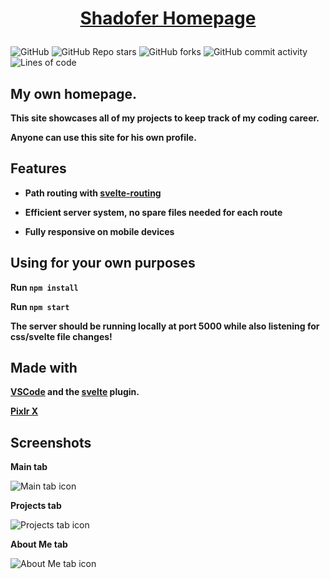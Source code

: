 # <p align="center"><a href='https://shadofer.herokuapp.com'>**Shadofer Homepage**</a></p>
![GitHub](https://img.shields.io/github/license/Shadofer/homepage) ![GitHub Repo stars](https://img.shields.io/github/stars/Shadofer/homepage?style=social) ![GitHub forks](https://img.shields.io/github/forks/Shadofer/homepage?style=social) ![GitHub commit activity](https://img.shields.io/github/commit-activity/m/Shadofer/homepage) ![Lines of code](https://img.shields.io/tokei/lines/github/Shadofer/homepage)

## My own homepage.

**This site showcases all of my projects to keep track of my coding career.**

**Anyone can use this site for his own profile.**

## Features

- **Path routing with [svelte-routing](https://www.npmjs.com/package/svelte-routing)**

- **Efficient server system, no spare files needed for each route**

- **Fully responsive on mobile devices**

## Using for your own purposes

**Run ```npm install```**

**Run ```npm start```**

**The server should be running locally at port 5000 while also listening for css/svelte file changes!**

## Made with

**[VSCode](https://code.visualstudio.com/) and the [svelte](https://marketplace.visualstudio.com/items?itemName=svelte.svelte-vscode) plugin.**

**[Pixlr X](https://pixlr.com/x)**

## Screenshots

**Main tab**

<img src='https://i.ibb.co/wYKTp7q/image.png' alt='Main tab icon'>

**Projects tab**

<img src='https://i.ibb.co/M58gfQJ/image.png' alt='Projects tab icon'>

**About Me tab**

<img src='https://i.ibb.co/kGTzy40/image.png' alt='About Me tab icon'>
